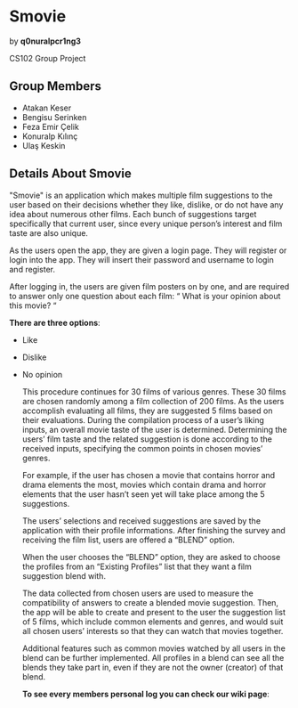 # **Smovie**
by **q0nuralpcr1ng3**

CS102 Group Project

## **Group Members**
- Atakan Keser
- Bengisu Serinken
- Feza Emir Çelik
- Konuralp Kılınç
- Ulaş Keskin

## **Details About Smovie**
"Smovie" is an application which makes multiple film suggestions to the user based on their decisions whether they like, dislike, or do not have any idea about numerous other films. Each bunch of suggestions target specifically that current user, since every unique person’s interest and film taste are also unique.

As the users open the app, they are given a login page. They will register or login into the app. They will insert their password and username to login and register.

After logging in, the users are given film posters on by one, and are required to answer only one question about each film: “ What is your opinion about this movie? “

**There are three options**:
- Like
- Dislike
- No opinion

	This procedure continues for 30 films of various genres. These 30 films are chosen randomly among a film collection of 200 films. 
	As the users accomplish evaluating all films, they are suggested 5 films based on their evaluations. 
	During the compilation process of a user’s liking inputs, an overall movie taste of the user is determined. 
	Determining the users’ film taste and the related  suggestion is done according to the received inputs, specifying the common points in chosen 		movies’ genres. 
	
	For example, if the user has chosen a movie that contains horror and drama elements the most, movies which contain drama and horror elements that the user hasn’t seen yet will take place among the 5 suggestions. 
	
	The users’ selections and received suggestions are saved by the application with their profile informations. After finishing the survey and receiving the film list, users are offered a “BLEND” option. 
	
	When the user chooses the “BLEND” option, they are asked to choose the profiles from an “Existing Profiles” list that they want a film suggestion blend with.
	
	The data collected from chosen users are used to measure the compatibility of answers to create a blended movie suggestion.
	Then, the app will be able to create and present to the user the suggestion list of 5 films, which include common elements and genres, and would suit all chosen users’ interests so that they can watch that movies together. 
	
	Additional features such as common movies watched by all users in the blend can be further implemented.
All profiles in a blend can see all the blends they take part in, even if they are not the owner (creator) of that blend. 

	**To see every members personal log you can check our wiki page**:
